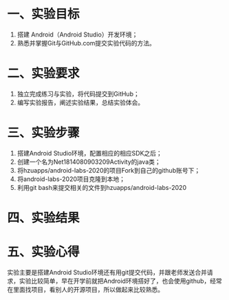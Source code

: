 # 一、实验目标

1. 搭建 Android（Android Studio）开发环境；
2. 熟悉并掌握Git与GitHub.com提交实验代码的方法。

# 二、实验要求

1. 独立完成练习与实验，将代码提交到GitHub；
2. 编写实验报告，阐述实验结果，总结实验体会。

# 三、实验步骤

1. 搭建Android Studio环境，配置相应的相应SDK之后；
2. 创建一个名为Net1814080903209Activity的java类；
3. 将hzuapps/android-labs-2020的项目Fork到自己的github账号下；
4. 将android-labs-2020项目克隆到本地；
5. 利用git bash来提交相关的文件到hzuapps/android-labs-2020

# 四、实验结果


# 五、实验心得

实验主要是搭建Android Studio环境还有用git提交代码，并跟老师发送合并请求，实验比较简单，早在开学前就把Android环境搭好了，也会使用github，经常在里面找项目，看别人的开源项目，所以做起来比较熟悉。
